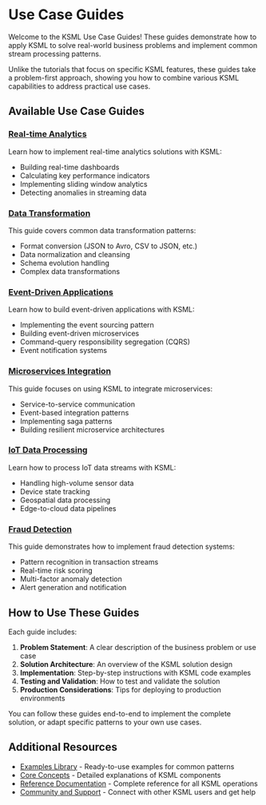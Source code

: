 # Use Case Guides

Welcome to the KSML Use Case Guides! These guides demonstrate how to apply KSML to solve real-world business problems and implement common stream processing patterns.

Unlike the tutorials that focus on specific KSML features, these guides take a problem-first approach, showing you how to combine various KSML capabilities to address practical use cases.

## Available Use Case Guides

### [Real-time Analytics](real-time-analytics.md)

Learn how to implement real-time analytics solutions with KSML:

- Building real-time dashboards
- Calculating key performance indicators
- Implementing sliding window analytics
- Detecting anomalies in streaming data

### [Data Transformation](data-transformation.md)

This guide covers common data transformation patterns:

- Format conversion (JSON to Avro, CSV to JSON, etc.)
- Data normalization and cleansing
- Schema evolution handling
- Complex data transformations

### [Event-Driven Applications](event-driven-applications.md)

Learn how to build event-driven applications with KSML:

- Implementing the event sourcing pattern
- Building event-driven microservices
- Command-query responsibility segregation (CQRS)
- Event notification systems

### [Microservices Integration](microservices-integration.md)

This guide focuses on using KSML to integrate microservices:

- Service-to-service communication
- Event-based integration patterns
- Implementing saga patterns
- Building resilient microservice architectures

### [IoT Data Processing](iot-data-processing.md)

Learn how to process IoT data streams with KSML:

- Handling high-volume sensor data
- Device state tracking
- Geospatial data processing
- Edge-to-cloud data pipelines

### [Fraud Detection](fraud-detection.md)

This guide demonstrates how to implement fraud detection systems:

- Pattern recognition in transaction streams
- Real-time risk scoring
- Multi-factor anomaly detection
- Alert generation and notification

## How to Use These Guides

Each guide includes:

1. **Problem Statement**: A clear description of the business problem or use case
2. **Solution Architecture**: An overview of the KSML solution design
3. **Implementation**: Step-by-step instructions with KSML code examples
4. **Testing and Validation**: How to test and validate the solution
5. **Production Considerations**: Tips for deploying to production environments

You can follow these guides end-to-end to implement the complete solution, or adapt specific patterns to your own use cases.

## Additional Resources

- [Examples Library](../../resources/examples-library.md) - Ready-to-use examples for common patterns
- [Core Concepts](../../core-concepts/streams-and-data-types.md) - Detailed explanations of KSML components
- [Reference Documentation](../../reference/operations-reference.md) - Complete reference for all KSML operations
- [Community and Support](../../resources/community.md) - Connect with other KSML users and get help
